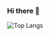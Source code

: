 ### Hi there 👋
<!--- Sou Vitor, atualmente sou estudante de Ciência da Computação e Técnico de TI no Instituto Metrópole Digital. Tenho interesse em desenvolvimento back-end e DevOps.

[![My Skills](https://skillicons.dev/icons?i=py,django,go,html,css,js,docker,linux,bash,postgres,mysql&perline=15)](https://skillicons.dev)
-->


![Top Langs](https://github-readme-stats.vercel.app/api/top-langs/?username=svavitor&layout=donut-vertical&theme=tokyonight&hide_border=true)
